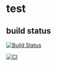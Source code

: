 # test
## build status
[![Build Status](https://travis-ci.org/pli01/test.svg?branch=master)](https://travis-ci.org/pli01/test)

[![CI](https://github.com/pli01/test/actions/workflows/main.yml/badge.svg)](https://github.com/pli01/test/actions/workflows/main.yml)

